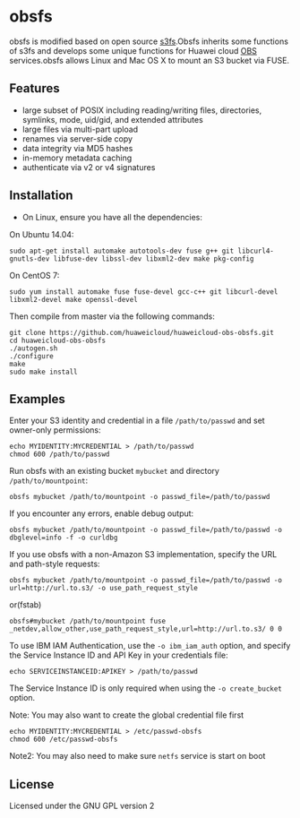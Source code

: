 obsfs
====

obsfs is modified based on open source [s3fs](https://github.com/s3fs-fuse/s3fs-fuse).Obsfs inherits some functions of s3fs and develops some unique functions for Huawei cloud [OBS](https://www.huaweicloud.com/product/obs.html) services.obsfs allows Linux and Mac OS X to mount an S3 bucket via FUSE.

Features
--------

* large subset of POSIX including reading/writing files, directories, symlinks, mode, uid/gid, and extended attributes
* large files via multi-part upload
* renames via server-side copy
* data integrity via MD5 hashes
* in-memory metadata caching
* authenticate via v2 or v4 signatures

Installation
------------

* On Linux, ensure you have all the dependencies:

On Ubuntu 14.04:

```
sudo apt-get install automake autotools-dev fuse g++ git libcurl4-gnutls-dev libfuse-dev libssl-dev libxml2-dev make pkg-config
```

On CentOS 7:

```
sudo yum install automake fuse fuse-devel gcc-c++ git libcurl-devel libxml2-devel make openssl-devel
```

Then compile from master via the following commands:

```
git clone https://github.com/huaweicloud/huaweicloud-obs-obsfs.git
cd huaweicloud-obs-obsfs
./autogen.sh
./configure
make
sudo make install
```


Examples
--------

Enter your S3 identity and credential in a file `/path/to/passwd` and set
owner-only permissions:

```
echo MYIDENTITY:MYCREDENTIAL > /path/to/passwd
chmod 600 /path/to/passwd
```

Run obsfs with an existing bucket `mybucket` and directory `/path/to/mountpoint`:

```
obsfs mybucket /path/to/mountpoint -o passwd_file=/path/to/passwd
```

If you encounter any errors, enable debug output:

```
obsfs mybucket /path/to/mountpoint -o passwd_file=/path/to/passwd -o dbglevel=info -f -o curldbg
```

If you use obsfs with a non-Amazon S3 implementation, specify the URL and path-style requests:

```
obsfs mybucket /path/to/mountpoint -o passwd_file=/path/to/passwd -o url=http://url.to.s3/ -o use_path_request_style
```

or(fstab)
```
obsfs#mybucket /path/to/mountpoint fuse _netdev,allow_other,use_path_request_style,url=http://url.to.s3/ 0 0
```

To use IBM IAM Authentication, use the `-o ibm_iam_auth` option, and specify the Service Instance ID and API Key in your credentials file:
```
echo SERVICEINSTANCEID:APIKEY > /path/to/passwd
```
The Service Instance ID is only required when using the `-o create_bucket` option.

Note: You may also want to create the global credential file first

```
echo MYIDENTITY:MYCREDENTIAL > /etc/passwd-obsfs
chmod 600 /etc/passwd-obsfs
```

Note2: You may also need to make sure `netfs` service is start on boot



License
-------

Licensed under the GNU GPL version 2

